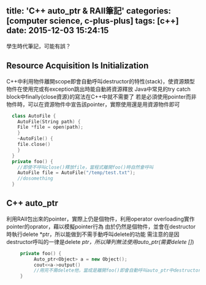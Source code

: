 title: 'C++ auto_ptr & RAII筆記'
categories: [computer science, c-plus-plus]
tags: [c++]
date: 2015-12-03 15:24:15
---
學生時代筆記，可能有誤？

## Resource Acquisition Is Initialization
C++中利用物件離開scope即會自動呼叫destructor的特性(stack)，使資源類型物件在使用完或有exception跳出時能自動將資源釋放
Java中常見的try catch block中finally{close資源}的寫法在C++中就不需要了
若是必須使用pointer而非物件時，可以在資源物件中宣告該pointer，實際使用還是用資源物件即可
<!-- more -->
``` cpp
  class AutoFile {
    AutoFile(String path) {
    File *file = open(path);
    }
    ~AutoFile() {
    file.close()
    }
  }
  private foo() {
    //即使不呼叫close()釋放file，當程式離開foo()時自然會呼叫
    AutoFile file = AutoFile("/temp/test.txt");
    //dosomething
  }
```
## C++ auto_ptr
利用RAII包出來的pointer，實際上仍是個物件，利用operator overloading實作pointer的oprator，藉以模擬pointer行為
由於仍然是個物件，並會在destructor時執行delete *ptr，所以能做到不需手動呼叫delete的功能
需注意的是因destructor呼叫的一律是delete *ptr，所以陣列無法使用auto_ptr(需要delete []*)
``` cpp
     private foo() {
          Auto_ptr<Object> a = new Object();
          cout<<a->output()
          //用完不需delete他，當成是離開foo()即會自動呼叫auto_ptr中destructor裡面的delete
     }
```
